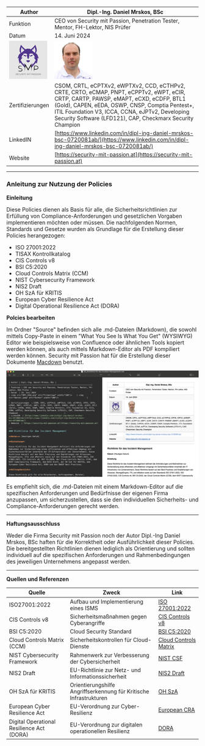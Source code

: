 | Author | Dipl.-Ing. Daniel Mrskos, BSc |  
|--------|---------------------------------------------------------------|   
| Funktion | CEO von Security mit Passion, Penetration Tester, Mentor, FH-Lektor, NIS Prüfer |                               
| Datum  | 14. Juni 2024                                                 |
| <img src="SMP_LOGO.png" alt="Firmenlogo" width="100"/>    | <img src="daniel.jpeg" alt="Author" width="100"/>                         |                                              |
| Zertifizierungen  | CSOM, CRTL, eCPTXv2, eWPTXv2, CCD, eCTHPv2, CRTE, CRTO, eCMAP, PNPT, eCPPTv2, eWPT, eCIR, CRTP, CARTP, PAWSP, eMAPT, eCXD, eCDFP, BTL1 (Gold), CAPEN, eEDA, OSWP, CNSP, Comptia Pentest+, ITIL Foundation V3, ICCA, CCNA, eJPTv2, Developing Security Software (LFD121), CAP, Checkmarx Security Champion                                         |
| LinkedIN  | [https://www.linkedin.com/in/dipl-ing-daniel-mrskos-bsc-0720081ab/](https://www.linkedin.com/in/dipl-ing-daniel-mrskos-bsc-0720081ab/)  
| Website  | [https://security-mit-passion.at](https://security-mit-passion.at)  

---
### Anleitung zur Nutzung der Policies


**Einleitung**

Diese Policies dienen als Basis für alle, die Sicherheitsrichtlinien zur Erfüllung von Compliance-Anforderungen und gesetzlichen Vorgaben implementieren möchten oder müssen. Die nachfolgenden Normen, Standards und Gesetze wurden als Grundlage für die Erstellung dieser Policies herangezogen:

- ISO 27001:2022
- TISAX Kontrollkatalog
- CIS Controls v8
- BSI C5:2020
- Cloud Controls Matrix (CCM)
- NIST Cybersecurity Framework
- NIS2 Draft
- OH SzA für KRITIS
- European Cyber Resilience Act
- Digital Operational Resilience Act (DORA)

**Polcies bearbeiten**

Im Ordner "Source" befinden sich alle .md-Dateien (Markdown), die sowohl mittels Copy-Paste in einem "What You See Is What You Get" (WYSIWYG) Editor wie beispielsweise von Confluence oder ähnlichen Tools kopiert werden können, als auch mittels Markdown-Editor als PDF kompiliert werden können. Security mit Passion hat für die Erstellung dieser Dokumente [Macdown](https://macdown.uranusjr.com) benutzt.

<img src="macdown.png" alt="Macdown" width="700"/>

Es empfiehlt sich, die .md-Dateien mit einem Markdown-Editor auf die spezifischen Anforderungen und Bedürfnisse der eigenen Firma anzupassen, um sicherzustellen, dass sie den individuellen Sicherheits- und Compliance-Anforderungen gerecht werden.

---

**Haftungsausschluss**

Weder die Firma Security mit Passion noch der Autor Dipl.-Ing Daniel Mrskos, BSc haften für die Korrektheit oder Ausführlichkeit dieser Policies. Die bereitgestellten Richtlinien dienen lediglich als Orientierung und sollten individuell auf die spezifischen Anforderungen und Rahmenbedingungen des jeweiligen Unternehmens angepasst werden.

---

**Quellen und Referenzen**

| Quelle                                                                                          | Zweck                                                                  | Link                                                                                                             |
|-------------------------------------------------------------------------------------------------|------------------------------------------------------------------------|------------------------------------------------------------------------------------------------------------------|
| ISO27001:2022                                                                                   | Aufbau und Implementierung eines ISMS                                  | [ISO 27001:2022](https://www.iso.org/standard/27001)                                                             |
| CIS Controls v8                                                                                 | Sicherheitsmaßnahmen gegen Cyberangriffe                               | [CIS Controls v8](https://www.cisecurity.org/controls/v8)                                                        |
| BSI C5:2020                                                                                     | Cloud Security Standard                                                | [BSI C5:2020](https://www.bsi.bund.de/EN/Topics/CloudComputing/ComplianceControlsCatalogue/ComplianceControlsCatalogue_node.html) |
| Cloud Controls Matrix (CCM)                                                                     | Sicherheitskontrollen für Cloud-Dienste                                 | [Cloud Controls Matrix](https://cloudsecurityalliance.org/research/cloud-controls-matrix)                        |
| NIST Cybersecurity Framework                                                                    | Rahmenwerk zur Verbesserung der Cybersicherheit                        | [NIST CSF](https://www.nist.gov/cyberframework)                                                                  |
| NIS2 Draft                                                                                      | EU-Richtlinie zur Netz- und Informationssicherheit                      | [NIS2 Draft](https://eur-lex.europa.eu/legal-content/EN/TXT/?uri=CELEX%3A52020PC0823)                            |
| OH SzA für KRITIS                                                                               | Orientierungshilfe Angriffserkennung für Kritische Infrastrukturen     | [OH SzA](https://www.bsi.bund.de/SharedDocs/Downloads/DE/BSI/Kritis/BSI_Orientierungshilfe_Angriffserkennung.html)|
| European Cyber Resilience Act                                                                   | EU-Verordnung zur Cyber-Resilienz                                      | [European CRA](https://www.european-cyber-resilience-act.com)                                                    |
| Digital Operational Resilience Act (DORA)                                                       | EU-Verordnung zur digitalen operationellen Resilienz                   | [DORA](https://www.digital-operational-resilience-act.com)                                                       |


